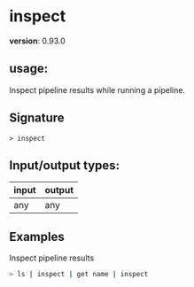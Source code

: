# inspect

**version**: 0.93.0

## **usage**:

Inspect pipeline results while running a pipeline.

## Signature

`> inspect `

## Input/output types:

| input | output |
| ----- | ------ |
| any   | any    |

## Examples

Inspect pipeline results

```bash
> ls | inspect | get name | inspect
```
